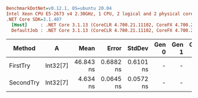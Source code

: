 ``` ini

BenchmarkDotNet=v0.12.1, OS=ubuntu 20.04
Intel Xeon CPU E5-2673 v4 2.30GHz, 1 CPU, 2 logical and 2 physical cores
.NET Core SDK=3.1.407
  [Host]     : .NET Core 3.1.13 (CoreCLR 4.700.21.11102, CoreFX 4.700.21.11602), X64 RyuJIT
  DefaultJob : .NET Core 3.1.13 (CoreCLR 4.700.21.11102, CoreFX 4.700.21.11602), X64 RyuJIT


```
|    Method |        A |      Mean |     Error |    StdDev | Gen 0 | Gen 1 | Gen 2 | Allocated |
|---------- |--------- |----------:|----------:|----------:|------:|------:|------:|----------:|
|  FirstTry | Int32[7] | 46.843 ns | 0.6882 ns | 0.6101 ns |     - |     - |     - |         - |
| SecondTry | Int32[7] |  4.634 ns | 0.0645 ns | 0.0572 ns |     - |     - |     - |         - |
